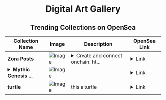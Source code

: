 <div align="center">

# Digital Art Gallery

## Trending Collections on OpenSea

| Collection Name                       | Image                                                                                     | Description                       | OpenSea Link                                                                                          |
|---------------------------------------|-------------------------------------------------------------------------------------------|-----------------------------------|--------------------------------------------------------------------------------------------------------|
| **Zora Posts** | ![Image](https://i.seadn.io/s/raw/files/940a8922a564020731fd5c43a6844a90.jpg?w=500&auto=format?w=200&auto=format) | <details><summary>Create and connect onchain. ht...</summary>Create and connect onchain. https://zora.co</details> | <details><summary>Link</summary>[Zora Posts](https://opensea.io/collection/zora-posts-18339)</details> |
| **<details><summary>Mythic Genesis ...</summary>Mythic Genesis Collection</details>** | ![Image](https://i.seadn.io/s/raw/files/38ffbda2b01bbe0a8a547afb12d75913.jpg?w=500&auto=format?w=200&auto=format) |  | <details><summary>Link</summary>[Mythic Genesis Collection](https://opensea.io/collection/mythic-genesis-collection)</details> |
| **turtle** | ![Image](https://i.seadn.io/s/raw/files/4c1d8dd98e1fcef14955d93d716625b6.jpg?w=500&auto=format?w=200&auto=format) | this a turtle | <details><summary>Link</summary>[turtle](https://opensea.io/collection/turtle-162)</details> |

</div>